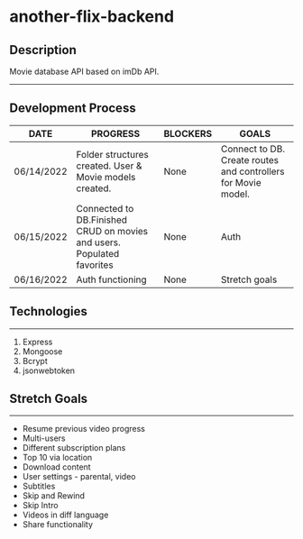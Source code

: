 # another-flix-backend

## Description
Movie database API based on imDb API.

***

## Development Process

DATE | PROGRESS | BLOCKERS | GOALS |
----- | ----- | ----- | -----| 
06/14/2022 | Folder structures created. User & Movie models created. | None | Connect to DB. Create routes and controllers for Movie model. |
06/15/2022 | Connected to DB.Finished CRUD on movies and users. Populated favorites | None | Auth |
06/16/2022 | Auth functioning | None | Stretch goals |



## Technologies

*** 

1. Express
2. Mongoose
3. Bcrypt
4. jsonwebtoken

## Stretch Goals

***

- Resume previous video progress
- Multi-users
- Different subscription plans
- Top 10 via location
- Download content
- User settings - parental, video
- Subtitles
- Skip and Rewind
- Skip Intro
- Videos in diff language
- Share functionality